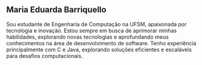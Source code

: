 ## Maria Eduarda Barriquello
Sou estudante de Engenharia de Computação na UFSM, apaixonada por tecnologia e inovação. Estou sempre em busca de aprimorar minhas habilidades, explorando novas tecnologias e aprofundando meus conhecimentos na área de desenvolvimento de software. Tenho experiência principalmente com C e Java, explorando soluções eficientes e escaláveis para desafios computacionais.
